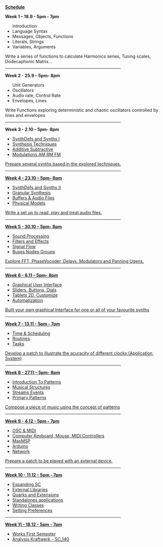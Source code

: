 
<u><b>Schedule</u></b>

<b>Week 1 – 18.9 - 5pm - 7pm </b>
<ul>
Introduction
<li>Language Syntax
<li>Messages, Objects, Functions </li>
<li>Literals, Strings </li>
<li>Variables, Arguments </li>	
</ul>  
  Write a series of functions to calculate Harmonics series, Tuning scales, Dodecaphonic Matrix...

<hr width=75%"/>
<b>Week 2 - 25.9 – 5pm- 8pm</b>
<ul>
Unit Generators
<li>Oscillators </li>
<li>Audio rate, Control Rate </li>
<li>Envelopes, Lines </li>
</ul>   
  Write Functions exploring deterministic and chaotic oscillators controlled by lines and envelopes

<hr width=75%"/>
<b>Week 3 - 2.10 – 5pm- 8pm</b>
<ul> 
<li> <u>SynthDefs and Synths I</li>	
<li>Synthesis Techniques</li>
<li>Additive Subtractive</li>
<li>Modulations AM RM FM</li>
</ul> 
  Prepare several synths based in the explored techniques.

<hr width=75%"/>
<b>Week 4 - 23.10 – 5pm- 8pm</b>
<ul>  
  <li>SynthDefs and Synths II</li>	
  <li>Granular Synthesis</li>
  <li>Buffers & Audio Files</li>
  <li>Physical Models</li>
</ul> 
  Write a set up to read, play and treat audio files. 

<hr width=75%"/>
<b>Week 5 - 30.10 – 5pm- 8pm</b>
  <ul>
  <li>Sound Processing</li>
  <li>Filters and Effects</li>
  <li>Signal Flow</li>
  <li>Buses Nodes Groups</li>
</ul> 
  Explore FFT, PhaseVocoder, Delays, Modulators and Panning Ugens.

<hr width=75%"/>
<b>Week 6 - 6.11 – 5pm- 8pm</b>
  <ul>
  <li>Graphical User Interface</li>	
  <li>Sliders, Buttons, Dials</li>
  <li>Tablets 2D, Customize</li>
  <li>Automatization</li>
</ul> 
  Built your own graphical Interface for one or all of your favourite synths

<hr width=75%"/>
<b>Week 7  - 13.11 - 5pm - 7pm</b>
  <ul>
  <li>Time & Scheduling</li>
  <li>Routines</li>
  <li>Tasks</li>
  </ul> 
  Develop a patch to illustrate the acuracity of different clocks (Application, System)

<hr width=75%"/>
<b>Week 8 - 27.11 – 5pm- 8pm</b>
  <ul>
  <li>Introduction To Patterns</li>	
  <li>Musical Structures</li>
  <li>Streams Events</li>
  <li>Primary Patterns</li>	
</ul> 
  Compose a piece of music using the concept of patterns

<hr width=75%"/>
<b>Week 9 - 4.12 - 5pm - 7pm</b>
  <ul>
  <li>OSC & MIDI</li>	
  <li>Computer Keyboard, Mouse, MIDI Controllers</li>
  <li>MaxMSP</li> 
  <li>Arduino</li>
  <li>Network</li>
  </ul> 
  Prepare a patch to be played with an external device.  

<hr width=75%"/>
<b>Week 10 - 11.12 - 5pm - 7pm</b>
  <ul>
  <li>Expanding SC</li>
  <li>External Libraries</li>
  <li>Quarks and Extensions</li>
  <li>Standalones applications</li>
  <li>Writing Classes</li>
  <li>Setting Preferences</li>
</ul> 

<hr width=75%"/>
<b>Week 11 - 18.12 - 5pm - 7pm</b>
  <ul>
  <li>Works First Semester</li>
  <li>Analysis	Kraftwerk - SC_140</li>
</ul> 

